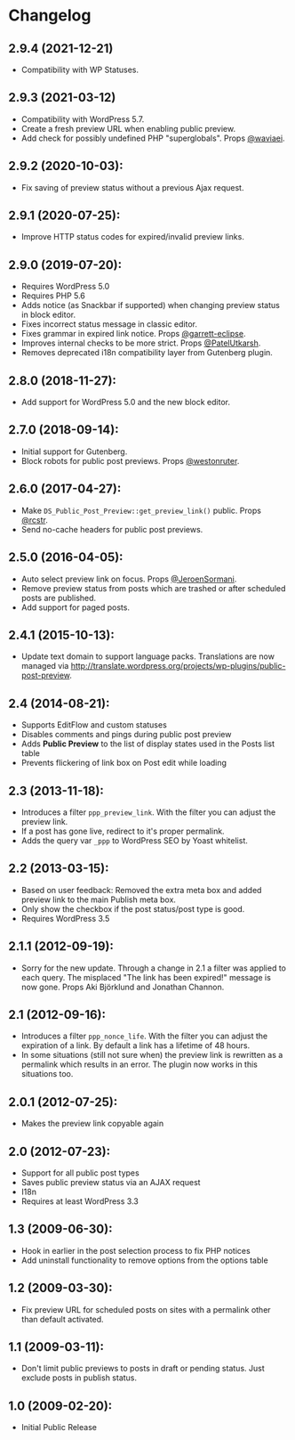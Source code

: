 # Changelog

## 2.9.4 (2021-12-21)
* Compatibility with WP Statuses.

## 2.9.3 (2021-03-12)
* Compatibility with WordPress 5.7.
* Create a fresh preview URL when enabling public preview.
* Add check for possibly undefined PHP "superglobals". Props [@waviaei](https://github.com/waviaei).

## 2.9.2 (2020-10-03):
* Fix saving of preview status without a previous Ajax request.

## 2.9.1 (2020-07-25):
* Improve HTTP status codes for expired/invalid preview links.

## 2.9.0 (2019-07-20):
* Requires WordPress 5.0
* Requires PHP 5.6
* Adds notice (as Snackbar if supported) when changing preview status in block editor.
* Fixes incorrect status message in classic editor.
* Fixes grammar in expired link notice. Props [@garrett-eclipse](https://github.com/garrett-eclipse).
* Improves internal checks to be more strict. Props [@PatelUtkarsh](https://github.com/PatelUtkarsh).
* Removes deprecated i18n compatibility layer from Gutenberg plugin.

## 2.8.0 (2018-11-27):
* Add support for WordPress 5.0 and the new block editor.

## 2.7.0 (2018-09-14):
* Initial support for Gutenberg.
* Block robots for public post previews. Props [@westonruter](https://github.com/westonruter).

## 2.6.0 (2017-04-27):
* Make `DS_Public_Post_Preview::get_preview_link()` public. Props [@rcstr](https://github.com/rcstr).
* Send no-cache headers for public post previews.

## 2.5.0 (2016-04-05):
* Auto select preview link on focus. Props [@JeroenSormani](https://github.com/JeroenSormani).
* Remove preview status from posts which are trashed or after scheduled posts are published.
* Add support for paged posts.

## 2.4.1 (2015-10-13):
* Update text domain to support language packs. Translations are now managed via http://translate.wordpress.org/projects/wp-plugins/public-post-preview.

## 2.4 (2014-08-21):
* Supports EditFlow and custom statuses
* Disables comments and pings during public post preview
* Adds __Public Preview__ to the list of display states used in the Posts list table
* Prevents flickering of link box on Post edit while loading

## 2.3 (2013-11-18):
* Introduces a filter `ppp_preview_link`. With the filter you can adjust the preview link.
* If a post has gone live, redirect to it's proper permalink.
* Adds the query var `_ppp` to WordPress SEO by Yoast whitelist.

## 2.2 (2013-03-15):
* Based on user feedback: Removed the extra meta box and added preview link to the main Publish meta box.
* Only show the checkbox if the post status/post type is good.
* Requires WordPress 3.5

## 2.1.1 (2012-09-19):
* Sorry for the new update. Through a change in 2.1 a filter was applied to each query. The misplaced "The link has been expired!" message is now gone. Props Aki Björklund and Jonathan Channon.

## 2.1 (2012-09-16):
* Introduces a filter `ppp_nonce_life`. With the filter you can adjust the expiration of a link. By default a link has a lifetime of 48 hours.
* In some situations (still not sure when) the preview link is rewritten as a permalink which results in an error. The plugin now works in this situations too.

## 2.0.1 (2012-07-25):
* Makes the preview link copyable again

## 2.0 (2012-07-23):
* Support for all public post types
* Saves public preview status via an AJAX request
* I18n
* Requires at least WordPress 3.3

## 1.3 (2009-06-30):
* Hook in earlier in the post selection process to fix PHP notices
* Add uninstall functionality to remove options from the options table

## 1.2 (2009-03-30):
* Fix preview URL for scheduled posts on sites with a permalink other than default activated.

## 1.1 (2009-03-11):
* Don't limit public previews to posts in draft or pending status.  Just exclude posts in publish status.

## 1.0 (2009-02-20):
* Initial Public Release
